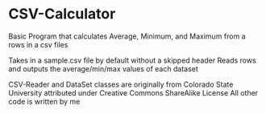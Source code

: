 # CSV-Calculator
Basic Program that calculates Average, Minimum, and Maximum from a rows in a csv files

Takes in a sample.csv file by default without a skipped header
Reads rows and outputs the average/min/max values of each dataset

CSV-Reader and DataSet classes are originally from Colorado State University attributed under Creative Commons ShareAlike License
All other code is written by me
